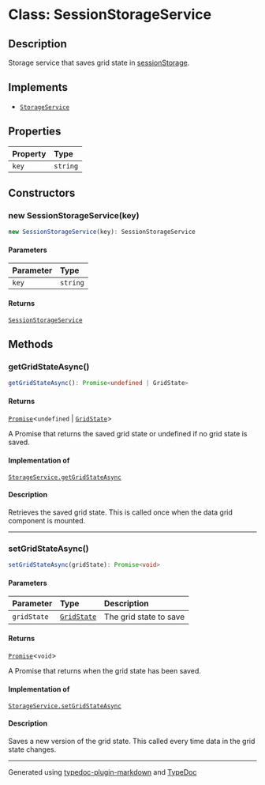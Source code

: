 # Class: SessionStorageService

## Description

Storage service that saves grid state in [sessionStorage](https://developer.mozilla.org/en-US/docs/Web/API/Window/sessionStorage).

## Implements

- [`StorageService`](../interfaces/StorageService.md)

## Properties

| Property | Type |
| :------ | :------ |
| `key` | `string` |

## Constructors

### new SessionStorageService(key)

```ts
new SessionStorageService(key): SessionStorageService
```

#### Parameters

| Parameter | Type |
| :------ | :------ |
| `key` | `string` |

#### Returns

[`SessionStorageService`](SessionStorageService.md)

## Methods

### getGridStateAsync()

```ts
getGridStateAsync(): Promise<undefined | GridState>
```

#### Returns

[`Promise`]( https://developer.mozilla.org/docs/Web/JavaScript/Reference/Global_Objects/Promise )\<`undefined` \| [`GridState`](../interfaces/GridState.md)\>

A Promise that returns the saved grid state or undefined if no grid state is saved.

#### Implementation of

[`StorageService.getGridStateAsync`](../interfaces/StorageService.md#getgridstateasync)

#### Description

Retrieves the saved grid state. This is called once when the data grid component is mounted.

***

### setGridStateAsync()

```ts
setGridStateAsync(gridState): Promise<void>
```

#### Parameters

| Parameter | Type | Description |
| :------ | :------ | :------ |
| `gridState` | [`GridState`](../interfaces/GridState.md) | The grid state to save |

#### Returns

[`Promise`]( https://developer.mozilla.org/docs/Web/JavaScript/Reference/Global_Objects/Promise )\<`void`\>

A Promise that returns when the grid state has been saved.

#### Implementation of

[`StorageService.setGridStateAsync`](../interfaces/StorageService.md#setgridstateasync)

#### Description

Saves a new version of the grid state. This called every time data in the grid state changes.

***

Generated using [typedoc-plugin-markdown](https://www.npmjs.com/package/typedoc-plugin-markdown) and [TypeDoc](https://typedoc.org/)
